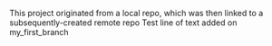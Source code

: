 This project originated from a local repo, which was then linked to a subsequently-created remote repo
Test line of text added on my_first_branch
